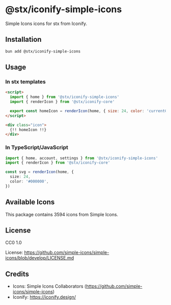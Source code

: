 # @stx/iconify-simple-icons

Simple Icons icons for stx from Iconify.

## Installation

```bash
bun add @stx/iconify-simple-icons
```

## Usage

### In stx templates

```html
<script>
  import { home } from '@stx/iconify-simple-icons'
  import { renderIcon } from '@stx/iconify-core'

  export const homeIcon = renderIcon(home, { size: 24, color: 'currentColor' })
</script>

<div class="icon">
  {!! homeIcon !!}
</div>
```

### In TypeScript/JavaScript

```typescript
import { home, account, settings } from '@stx/iconify-simple-icons'
import { renderIcon } from '@stx/iconify-core'

const svg = renderIcon(home, {
  size: 24,
  color: '#000000',
})
```

## Available Icons

This package contains 3594 icons from Simple Icons.

## License

CC0 1.0

License: https://github.com/simple-icons/simple-icons/blob/develop/LICENSE.md

## Credits

- Icons: Simple Icons Collaborators (https://github.com/simple-icons/simple-icons)
- Iconify: https://iconify.design/
